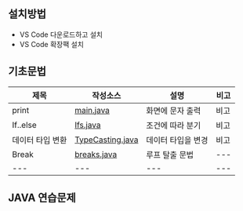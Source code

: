 ## 설치방법
- VS Code 다운로드하고 설치
- VS Code 확장팩 설치
## 기초문법
| 제목 | 작성소스 | 설명 | 비고 |
| --- | --- | --- | --- |
| print | [main.java](https://github.com/estskyway/study_javas/blob/master/src/Main.java) | 화면에 문자 출력 | 비고 |
| If..else | [Ifs.java](./src/Ifs.java) | 조건에 따라 분기 | 비고 |
| 데이터 타입 변환 | [TypeCasting.java](https://github.com/estskyway/study_javas/blob/master/src/TypeCasting.java) | 데이터 타입을 변경 | 비고 |
| Break | [breaks.java](./src/breaks.java) | 루프 탈출 문법 | --- |
| --- | --- | --- | --- |
## JAVA 연습문제 

